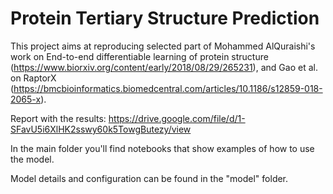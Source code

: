 # Protein Tertiary Structure Prediction
This project aims at reproducing selected part of Mohammed AlQuraishi's work on End-to-end differentiable learning of protein structure (https://www.biorxiv.org/content/early/2018/08/29/265231), and Gao et al. on RaptorX (https://bmcbioinformatics.biomedcentral.com/articles/10.1186/s12859-018-2065-x).

Report with the results: https://drive.google.com/file/d/1-SFavU5i6XlHK2sswy60k5TowgButezy/view

In the main folder you'll find notebooks that show examples of how to use the model.

Model details and configuration can be found in the "model" folder.
